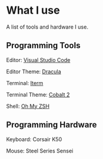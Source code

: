 # What I use
A list of tools and hardware I use.

## Programming Tools

Editor: [Visual Studio Code]( https://code.visualstudio.com/d?utm_expid=101350005-35.Eg8306GUR6SersZwpBjURQ.3&utm_referrer=https%3A%2F%2Fwww.google.com%2F)

Editor Theme: [Dracula](https://draculatheme.com/)

Terminal: [Iterm](https://www.iterm2.com/)

Terminal Theme: [Cobalt 2](https://github.com/wesbos/Cobalt2-iterm)

Shell: [Oh My ZSH](https://github.com/robbyrussell/oh-my-zsh)

## Programming Hardware

Keyboard: Corsair K50

Mouse: Steel Series Sensei

